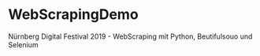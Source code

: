 # WebScrapingDemo
Nürnberg Digital Festival 2019 - WebScraping mit Python, Beutifulsouo und Selenium
